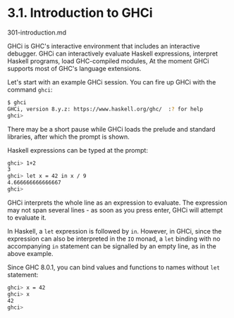 # 3.1. Introduction to GHCi

301-introduction.md

GHCi is GHC's interactive environment that includes an interactive debugger. GHCi can interactively evaluate Haskell expressions, interpret Haskell programs, load GHC-compiled modules, At the moment GHCi supports most of GHC's language extensions.


Let's start with an example GHCi session. You can fire up GHCi with the command `ghci`:

```sh
$ ghci
GHCi, version 8.y.z: https://www.haskell.org/ghc/  :? for help
ghci>
```

There may be a short pause while GHCi loads the prelude and standard libraries, after which the prompt is shown.

Haskell expressions can be typed at the prompt:

```sh
ghci> 1+2
3
ghci> let x = 42 in x / 9
4.666666666666667
ghci>
```

GHCi interprets the whole line as an expression to evaluate. The expression may not span several lines - as soon as you press enter, GHCi will attempt to evaluate it.

In Haskell, a `let` expression is followed by `in`. However, in GHCi, since the expression can also be interpreted in the `IO` monad, a `let` binding with no accompanying `in` statement can be signalled by an empty line, as in the above example.

Since GHC 8.0.1, you can bind values and functions to names without `let` statement:

```sh
ghci> x = 42
ghci> x
42
ghci>
```
